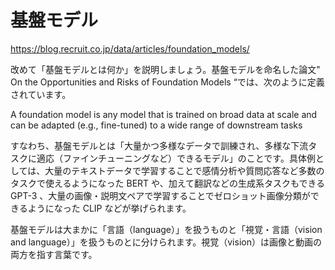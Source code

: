 # 基盤モデル

https://blog.recruit.co.jp/data/articles/foundation_models/

改めて「基盤モデルとは何か」を説明しましょう。基盤モデルを命名した論文" On the Opportunities and Risks of Foundation Models “では、次のように定義されています。

A foundation model is any model that is trained on broad data at scale and can be adapted (e.g., fine-tuned) to a wide range of downstream tasks

すなわち、基盤モデルとは「大量かつ多様なデータで訓練され、多様な下流タスクに適応（ファインチューニングなど）できるモデル」のことです。具体例としては、大量のテキストデータで学習することで感情分析や質問応答など多数のタスクで使えるようになった BERT や、加えて翻訳などの生成系タスクもできる GPT-3 、大量の画像・説明文ペアで学習することでゼロショット画像分類ができるようになった CLIP などが挙げられます。

基盤モデルは大まかに「言語（language）」を扱うものと「視覚・言語（vision and language）」を扱うものとに分けられます。視覚（vision）は画像と動画の両方を指す言葉です。